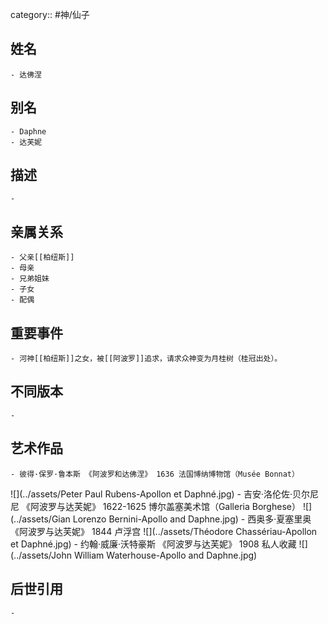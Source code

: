 category:: #神/仙子
## 姓名
	- 达佛涅
## 别名
	- Daphne
	- 达芙妮
## 描述
	-
## 亲属关系
	- 父亲[[柏纽斯]]
	- 母亲
	- 兄弟姐妹
	- 子女
	- 配偶
## 重要事件
	- 河神[[柏纽斯]]之女，被[[阿波罗]]追求，请求众神变为月桂树（桂冠出处）。
## 不同版本
	-
## 艺术作品
	- 彼得·保罗·鲁本斯 《阿波罗和达佛涅》 1636 法国博纳博物馆（Musée Bonnat）
 ![](../assets/Peter Paul Rubens-Apollon et Daphné.jpg)
	- 吉安·洛伦佐·贝尔尼尼 《阿波罗与达芙妮》 1622-1625 博尔盖塞美术馆（Galleria Borghese）
 ![](../assets/Gian Lorenzo Bernini-Apollo and Daphne.jpg)
	- 西奥多·夏塞里奥 《阿波罗与达芙妮》 1844 卢浮宫
 ![](../assets/Théodore Chassériau-Apollon et Daphné.jpg)
	- 约翰·威廉·沃特豪斯 《阿波罗与达芙妮》 1908 私人收藏
 ![](../assets/John William Waterhouse-Apollo and Daphne.jpg)
## 后世引用
	-
